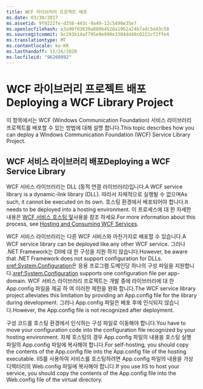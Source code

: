 ```yaml
---
title: WCF 라이브러리 프로젝트 배포
ms.date: 03/30/2017
ms.assetid: 9f9222fe-d358-443c-9a49-12c5498e35e7
ms.openlocfilehash: e3a90f03639a888b4528a1962a24b7adc5d43c58
ms.sourcegitcommit: bc293b14af795e0e999e3304dd40c0222cf2ffe4
ms.translationtype: MT
ms.contentlocale: ko-KR
ms.lasthandoff: 11/26/2020
ms.locfileid: "96260892"
---
```

# <a name="deploying-a-wcf-library-project"></a><span data-ttu-id="8dceb-102">WCF 라이브러리 프로젝트 배포</span><span class="sxs-lookup"><span data-stu-id="8dceb-102">Deploying a WCF Library Project</span></span>

<span data-ttu-id="8dceb-103">이 항목에서는 WCF (Windows Communication Foundation) 서비스 라이브러리 프로젝트를 배포할 수 있는 방법에 대해 설명 합니다.</span><span class="sxs-lookup"><span data-stu-id="8dceb-103">This topic describes how you can deploy a Windows Communication Foundation (WCF) Service Library Project.</span></span>  
  
## <a name="deploying-a-wcf-service-library"></a><span data-ttu-id="8dceb-104">WCF 서비스 라이브러리 배포</span><span class="sxs-lookup"><span data-stu-id="8dceb-104">Deploying a WCF Service Library</span></span>  

 <span data-ttu-id="8dceb-105">WCF 서비스 라이브러리는 DLL (동적 연결 라이브러리)입니다.</span><span class="sxs-lookup"><span data-stu-id="8dceb-105">A WCF service library is a dynamic-link library (DLL).</span></span> <span data-ttu-id="8dceb-106">따라서 자체적으로 실행될 수 없으며</span><span class="sxs-lookup"><span data-stu-id="8dceb-106">As such, it cannot be executed on its own.</span></span> <span data-ttu-id="8dceb-107">호스팅 환경에서 배포되어야 합니다.</span><span class="sxs-lookup"><span data-stu-id="8dceb-107">It needs to be deployed into a hosting environment.</span></span> <span data-ttu-id="8dceb-108">이 프로세스에 대 한 자세한 내용은 [WCF 서비스 호스팅 및](/previous-versions/dotnet/articles/bb332338(v=msdn.10))사용을 참조 하세요.</span><span class="sxs-lookup"><span data-stu-id="8dceb-108">For more information about this process, see [Hosting and Consuming WCF Services](/previous-versions/dotnet/articles/bb332338(v=msdn.10)).</span></span>  
  
 <span data-ttu-id="8dceb-109">WCF 서비스 라이브러리는 다른 WCF 서비스와 마찬가지로 배포할 수 있습니다.</span><span class="sxs-lookup"><span data-stu-id="8dceb-109">A WCF service library can be deployed like any other WCF service.</span></span> <span data-ttu-id="8dceb-110">그러나 .NET Framework는 Dll에 대 한 구성을 지원 하지 않습니다.</span><span class="sxs-lookup"><span data-stu-id="8dceb-110">However, be aware that .NET Framework does not support configuration for DLLs.</span></span> <span data-ttu-id="8dceb-111"><xref:System.Configuration>은 응용 프로그램 도메인당 하나의 구성 파일을 지원합니다.</span><span class="sxs-lookup"><span data-stu-id="8dceb-111"><xref:System.Configuration> supports one configuration file per app-domain.</span></span> <span data-ttu-id="8dceb-112">WCF 서비스 라이브러리 프로젝트는 개발 중에 라이브러리에 대 한 App.config 파일을 제공 하 여 이러한 제한을 완화 합니다.</span><span class="sxs-lookup"><span data-stu-id="8dceb-112">The WCF service library project alleviates this limitation by providing an App.config file for the library during development.</span></span> <span data-ttu-id="8dceb-113">그러나 App.config 파일은 배포 후에 인식되지 않습니다.</span><span class="sxs-lookup"><span data-stu-id="8dceb-113">However, the App.config file is not recognized after deployment.</span></span>  
  
 <span data-ttu-id="8dceb-114">구성 코드를 호스팅 환경에서 인식하는 구성 파일로 이동해야 합니다.</span><span class="sxs-lookup"><span data-stu-id="8dceb-114">You have to move your configuration code into the configuration file recognized by your hosting environment.</span></span> <span data-ttu-id="8dceb-115">자체 호스팅의 경우 App.config 파일의 내용을 호스팅 실행 파일의 App.config 파일에 복사해야 합니다.</span><span class="sxs-lookup"><span data-stu-id="8dceb-115">For self-hosting, you should copy the contents of the App.config file into the App.config file of the hosting executable.</span></span> <span data-ttu-id="8dceb-116">IIS를 사용하여 서비스를 호스팅하려면 App.config 파일의 내용을 가상 디렉터리의 Web.config 파일에 복사해야 합니다.</span><span class="sxs-lookup"><span data-stu-id="8dceb-116">If you use IIS to host your service, you should copy the contents of the App.config file into the Web.config file of the virtual directory.</span></span>
